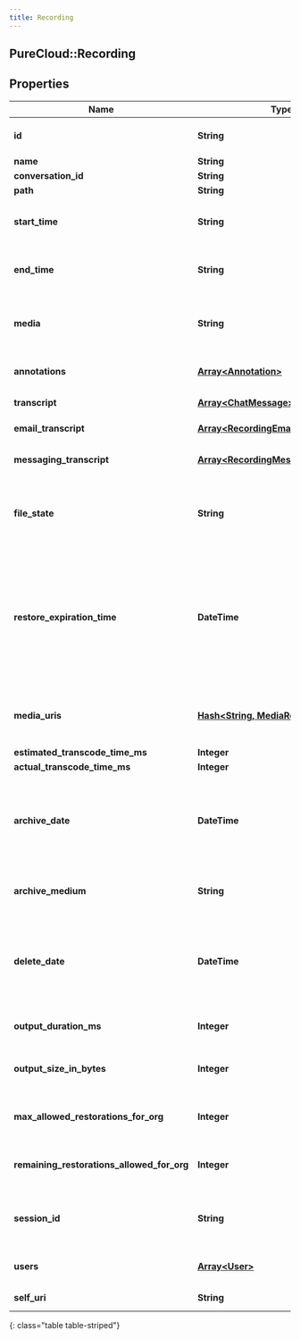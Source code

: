 ```yaml
---
title: Recording
---
```

## PureCloud::Recording

## Properties

|Name | Type | Description | Notes|
|------------ | ------------- | ------------- | -------------|
| **id** | **String** | The globally unique identifier for the object. | [optional] |
| **name** | **String** |  | [optional] |
| **conversation_id** | **String** |  | [optional] |
| **path** | **String** |  | [optional] |
| **start_time** | **String** | The start time of the recording. Null when there is no playable media. | [optional] |
| **end_time** | **String** | The end time of the recording. Null when there is no playable media. | [optional] |
| **media** | **String** | The type of media that the recording is. At the moment that could be audio, chat, or email. | [optional] |
| **annotations** | [**Array&lt;Annotation&gt;**](Annotation.html) | Annotations that belong to the recording. | [optional] |
| **transcript** | [**Array&lt;ChatMessage&gt;**](ChatMessage.html) | Represents a chat transcript | [optional] |
| **email_transcript** | [**Array&lt;RecordingEmailMessage&gt;**](RecordingEmailMessage.html) | Represents an email transcript | [optional] |
| **messaging_transcript** | [**Array&lt;RecordingMessagingMessage&gt;**](RecordingMessagingMessage.html) | Represents a messaging transcript | [optional] |
| **file_state** | **String** | Represents the current file state for a recording. Examples: Uploading, Archived, etc | [optional] |
| **restore_expiration_time** | **DateTime** | The amount of time a restored recording will remain restored before being archived again. Date time is represented as an ISO-8601 string. For example: yyyy-MM-ddTHH:mm:ss.SSSZ | [optional] |
| **media_uris** | [**Hash&lt;String, MediaResult&gt;**](MediaResult.html) | The different mediaUris for the recording. Null when there is no playable media. | [optional] |
| **estimated_transcode_time_ms** | **Integer** |  | [optional] |
| **actual_transcode_time_ms** | **Integer** |  | [optional] |
| **archive_date** | **DateTime** | The date the recording will be archived. Date time is represented as an ISO-8601 string. For example: yyyy-MM-ddTHH:mm:ss.SSSZ | [optional] |
| **archive_medium** | **String** | The type of archive medium used. Example: CloudArchive | [optional] |
| **delete_date** | **DateTime** | The date the recording will be deleted. Date time is represented as an ISO-8601 string. For example: yyyy-MM-ddTHH:mm:ss.SSSZ | [optional] |
| **output_duration_ms** | **Integer** | Duration of transcoded media in milliseconds | [optional] |
| **output_size_in_bytes** | **Integer** | Size of transcoded media in bytes. 0 if there is no transcoded media. | [optional] |
| **max_allowed_restorations_for_org** | **Integer** | How many archive restorations the organization is allowed to have. | [optional] |
| **remaining_restorations_allowed_for_org** | **Integer** | The remaining archive restorations the organization has. | [optional] |
| **session_id** | **String** | The session id represents an external resource id, such as email, call, chat, etc | [optional] |
| **users** | [**Array&lt;User&gt;**](User.html) | The users participating in the conversation | [optional] |
| **self_uri** | **String** | The URI for this object | [optional] |
{: class="table table-striped"}


